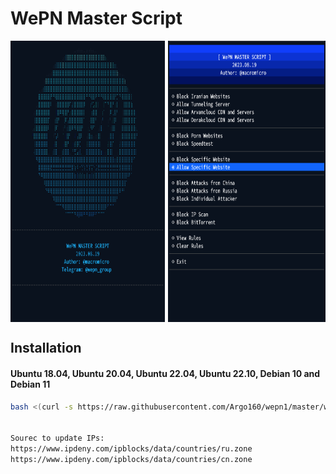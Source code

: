 # WePN Master Script

<div style="display: flex;">
  <img src="asset/shot1.jpg" alt="Description" style="width: 49%; height: 450px; margin-right: 1%;"/>
  <img src="asset/shot2.jpg" alt="Description" style="width: 50%; height: 450px"/>
</div>

## Installation

#### Ubuntu 18.04, Ubuntu 20.04, Ubuntu 22.04, Ubuntu 22.10, Debian 10 and Debian 11
```bash
bash <(curl -s https://raw.githubusercontent.com/Argo160/wepn1/master/wepn.sh)


Sourec to update IPs:
https://www.ipdeny.com/ipblocks/data/countries/ru.zone
https://www.ipdeny.com/ipblocks/data/countries/cn.zone
